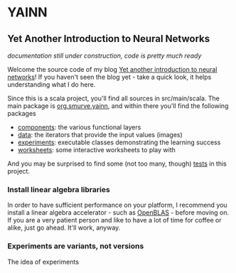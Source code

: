 # YAINN
## Yet Another Introduction to Neural Networks

*documentation still under construction, code is pretty much ready*

Welcome the source code of my blog [Yet another introduction to neural networks](smurve.github.io/yainn1)!
If you haven't seen the blog yet - take a quick look, it helps understanding what I do here.

Since this is a scala project, you'll find all sources in src/main/scala. 
The main package is [org.smurve.yainn](src/main/scala/org/smurve/yainn), and within there 
you'll find the following packages

 - [components](src/main/scala/org/smurve/yainn/components): the various functional layers
 - [data](src/main/scala/org/smurve/yainn/data): the iterators that provide the input values (images)
 - [experiments](src/main/scala/org/smurve/yainn/experiments/Overview.md): executable classes demonstrating the learning success
 - [worksheets](src/main/scala/org/smurve/yainn/worksheets): some interactive worksheets to play with
 
And you may be surprised to find some (not too many, though) [tests](src/test/scala/org/smurve/yainn) in this project. 
 
###  Install linear algebra libraries
In order to have sufficient performance on your platform, I recommend you install a 
linear algebra accelerator - such as [OpenBLAS](http://www.openblas.net/) - before moving on. If you are a very patient
person and like to have a lot of time for coffee or alike, just go ahead. It'll work, anyway.
 
### Experiments are variants, not versions
The idea of experiments